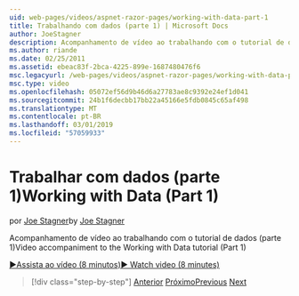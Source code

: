 ```yaml
---
uid: web-pages/videos/aspnet-razor-pages/working-with-data-part-1
title: Trabalhando com dados (parte 1) | Microsoft Docs
author: JoeStagner
description: Acompanhamento de vídeo ao trabalhando com o tutorial de dados (parte 1)
ms.author: riande
ms.date: 02/25/2011
ms.assetid: ebeac83f-2bca-4225-899e-1687480476f6
msc.legacyurl: /web-pages/videos/aspnet-razor-pages/working-with-data-part-1
msc.type: video
ms.openlocfilehash: 05072ef56d9b46d6a27783ae8c9392e24ef1d041
ms.sourcegitcommit: 24b1f6decbb17bb22a45166e5fdb0845c65af498
ms.translationtype: MT
ms.contentlocale: pt-BR
ms.lasthandoff: 03/01/2019
ms.locfileid: "57059933"
---
```

<a name="working-with-data-part-1"></a><span data-ttu-id="58f7f-103">Trabalhar com dados (parte 1)</span><span class="sxs-lookup"><span data-stu-id="58f7f-103">Working with Data (Part 1)</span></span>
====================
<span data-ttu-id="58f7f-104">por [Joe Stagner](https://github.com/JoeStagner)</span><span class="sxs-lookup"><span data-stu-id="58f7f-104">by [Joe Stagner](https://github.com/JoeStagner)</span></span>

<span data-ttu-id="58f7f-105">Acompanhamento de vídeo ao trabalhando com o tutorial de dados (parte 1)</span><span class="sxs-lookup"><span data-stu-id="58f7f-105">Video accompaniment to the Working with Data tutorial (Part 1)</span></span>

[<span data-ttu-id="58f7f-106">&#9654;Assista ao vídeo (8 minutos)</span><span class="sxs-lookup"><span data-stu-id="58f7f-106">&#9654; Watch video (8 minutes)</span></span>](https://channel9.msdn.com/Blogs/ASP-NET-Site-Videos/working-with-data-part-1)

> [!div class="step-by-step"]
> <span data-ttu-id="58f7f-107">[Anterior](working-with-forms-part-2.md)
> [Próximo](working-with-data-part-2.md)</span><span class="sxs-lookup"><span data-stu-id="58f7f-107">[Previous](working-with-forms-part-2.md)
[Next](working-with-data-part-2.md)</span></span>
